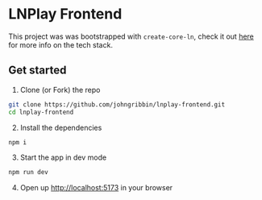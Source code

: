 # LNPlay Frontend

This project was was bootstrapped with `create-core-ln`, check it out [here](https://github.com/aaronbarnardsound/create-coreln-app.git) for more info on the tech stack.

## Get started

1. Clone (or Fork) the repo

```bash
git clone https://github.com/johngribbin/lnplay-frontend.git
cd lnplay-frontend
```

2. Install the dependencies

```bash
npm i
```

3. Start the app in dev mode

```bash
npm run dev
```

4. Open up [http://localhost:5173](http://localhost:5371) in your browser
